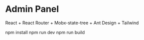 # Admin Panel
React + React Router + Mobx-state-tree + Ant Design + Tailwind

npm install
npm run dev
npm run build
